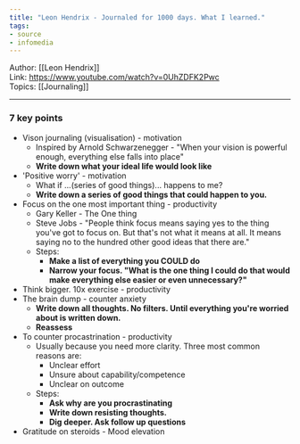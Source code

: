 ```yaml
---
title: "Leon Hendrix - Journaled for 1000 days. What I learned."
tags:
- source
- infomedia
---
```


Author: [[Leon Hendrix]]  
Link: https://www.youtube.com/watch?v=0UhZDFK2Pwc  
Topics: [[Journaling]]  

---

### 7 key points
- Vison journaling  (visualisation) - motivation
    - Inspired by Arnold Schwarzenegger - "When your vision is powerful enough, everything else falls into place"
    - **Write down what your ideal life would look like**
- 'Positive worry' - motivation
    - What if ...(series of good things)... happens to me?
    - **Write down a series of good things that could happen to you.**
- Focus on the one most important thing - productivity
    - Gary Keller - The One thing
    - Steve Jobs - "People think focus means saying yes to the thing you've got to focus on. But that's not what it means at all. It means saying no to the hundred other good ideas that there are."
    - Steps:
        - **Make a list of everything you COULD do**
        - **Narrow your focus. "What is the one thing I could do that would make everything else easier or even unnecessary?"**
- Think bigger. 10x exercise - productivity
- The brain dump - counter anxiety
    - **Write down all thoughts. No filters. Until everything you're worried about is written down.**
    - **Reassess**
- To counter procastrination - productivity
    - Usually because you need more clarity. Three most common reasons are:
        - Unclear effort
        - Unsure about capability/competence
        - Unclear on outcome
    - Steps:
        - **Ask why are you procrastinating**
        - **Write down resisting thoughts.**
        - **Dig deeper. Ask follow up questions**
- Gratitude on steroids - Mood elevation
